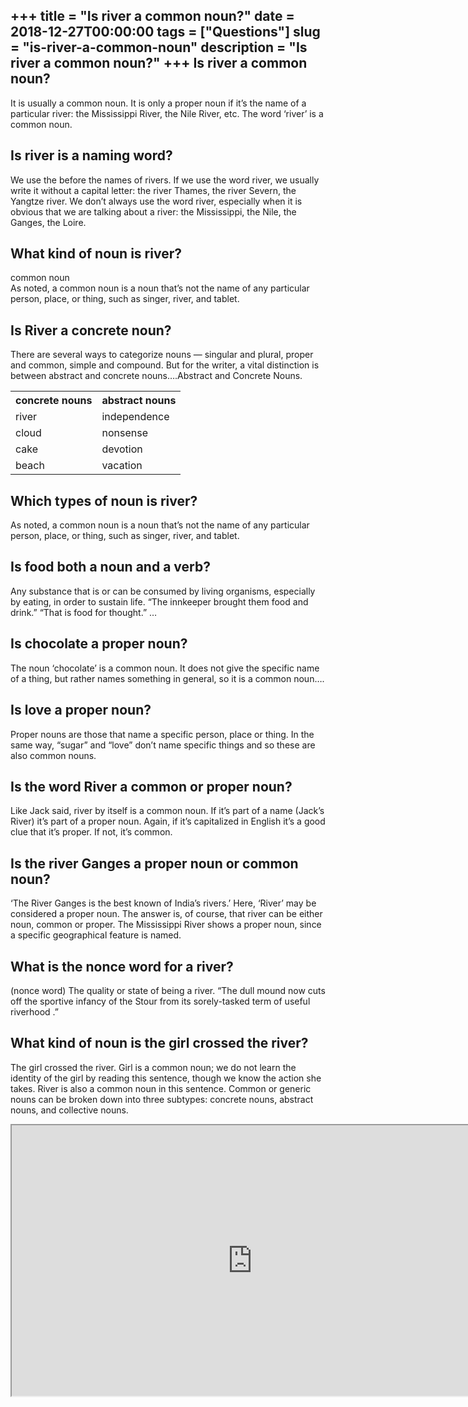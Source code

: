 +++
title = "Is river a common noun?"
date = 2018-12-27T00:00:00
tags = ["Questions"]
slug = "is-river-a-common-noun"
description = "Is river a common noun?"
+++
Is river a common noun?
-----------------------

It is usually a common noun. It is only a proper noun if it’s the name of a particular river: the Mississippi River, the Nile River, etc. The word ‘river’ is a common noun.

Is river is a naming word?
--------------------------

We use the before the names of rivers. If we use the word river, we usually write it without a capital letter: the river Thames, the river Severn, the Yangtze river. We don’t always use the word river, especially when it is obvious that we are talking about a river: the Mississippi, the Nile, the Ganges, the Loire.

What kind of noun is river?
---------------------------

common noun  
As noted, a common noun is a noun that’s not the name of any particular person, place, or thing, such as singer, river, and tablet.

Is River a concrete noun?
-------------------------

There are several ways to categorize nouns — singular and plural, proper and common, simple and compound. But for the writer, a vital distinction is between abstract and concrete nouns….Abstract and Concrete Nouns.

<table><tr><th>concrete nouns</th><th>abstract nouns</th></tr><tr><td>river</td><td>independence</td></tr><tr><td>cloud</td><td>nonsense</td></tr><tr><td>cake</td><td>devotion</td></tr><tr><td>beach</td><td>vacation</td></tr></table>

Which types of noun is river?
-----------------------------

As noted, a common noun is a noun that’s not the name of any particular person, place, or thing, such as singer, river, and tablet.

Is food both a noun and a verb?
-------------------------------

Any substance that is or can be consumed by living organisms, especially by eating, in order to sustain life. “The innkeeper brought them food and drink.” “That is food for thought.” …

Is chocolate a proper noun?
---------------------------

The noun ‘chocolate’ is a common noun. It does not give the specific name of a thing, but rather names something in general, so it is a common noun….

Is love a proper noun?
----------------------

Proper nouns are those that name a specific person, place or thing. In the same way, “sugar” and “love” don’t name specific things and so these are also common nouns.

Is the word River a common or proper noun?
------------------------------------------

Like Jack said, river by itself is a common noun. If it’s part of a name (Jack’s River) it’s part of a proper noun. Again, if it’s capitalized in English it’s a good clue that it’s proper. If not, it’s common.

Is the river Ganges a proper noun or common noun?
-------------------------------------------------

‘The River Ganges is the best known of India’s rivers.’ Here, ‘River’ may be considered a proper noun. The answer is, of course, that river can be either noun, common or proper. The Mississippi River shows a proper noun, since a specific geographical feature is named.

What is the nonce word for a river?
-----------------------------------

(nonce word) The quality or state of being a river. “The dull mound now cuts off the sportive infancy of the Stour from its sorely-tasked term of useful riverhood .”

What kind of noun is the girl crossed the river?
------------------------------------------------

The girl crossed the river. Girl is a common noun; we do not learn the identity of the girl by reading this sentence, though we know the action she takes. River is also a common noun in this sentence. Common or generic nouns can be broken down into three subtypes: concrete nouns, abstract nouns, and collective nouns.

<iframe allow="accelerometer; autoplay; clipboard-write; encrypted-media; gyroscope; picture-in-picture" allowfullscreen="" class="__youtube_prefs__  epyt-is-override  no-lazyload" data-no-lazy="1" data-origheight="433" data-origwidth="770" data-skipgform_ajax_framebjll="" height="433" id="_ytid_12115" loading="lazy" src="https://www.youtube.com/embed/w9RWE-LiYH8?enablejsapi=1&autoplay=0&cc_load_policy=0&cc_lang_pref=&iv_load_policy=1&loop=0&modestbranding=0&rel=1&fs=1&playsinline=0&autohide=2&theme=dark&color=red&controls=1&" title="YouTube player" width="770"></iframe>